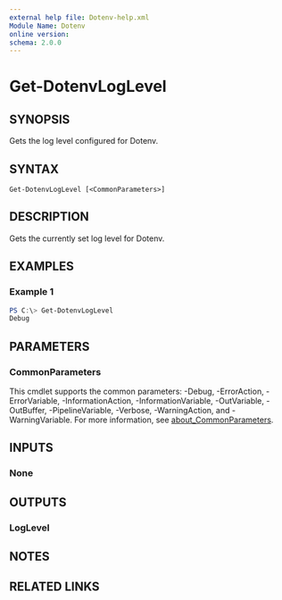 ```yaml
---
external help file: Dotenv-help.xml
Module Name: Dotenv
online version:
schema: 2.0.0
---
```


# Get-DotenvLogLevel

## SYNOPSIS
Gets the log level configured for Dotenv.

## SYNTAX

```
Get-DotenvLogLevel [<CommonParameters>]
```

## DESCRIPTION
Gets the currently set log level for Dotenv.

## EXAMPLES

### Example 1
```powershell
PS C:\> Get-DotenvLogLevel
Debug
```

## PARAMETERS

### CommonParameters
This cmdlet supports the common parameters: -Debug, -ErrorAction, -ErrorVariable, -InformationAction, -InformationVariable, -OutVariable, -OutBuffer, -PipelineVariable, -Verbose, -WarningAction, and -WarningVariable. For more information, see [about_CommonParameters](http://go.microsoft.com/fwlink/?LinkID=113216).

## INPUTS

### None

## OUTPUTS

### LogLevel

## NOTES

## RELATED LINKS
